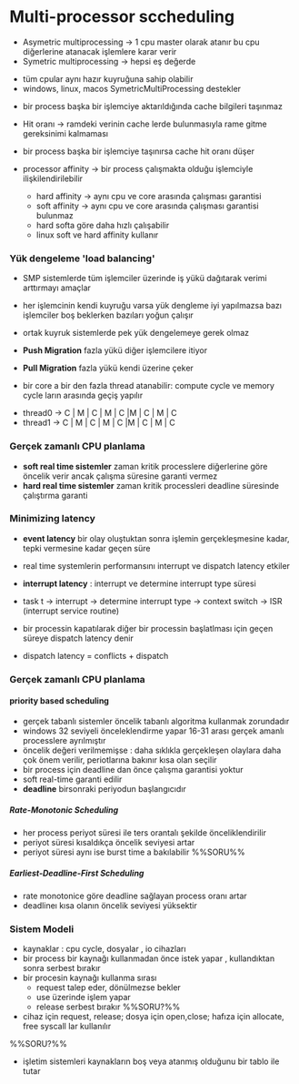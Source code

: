 # Multi-processor sccheduling
* Asymetric multiprocessing -> 1 cpu master olarak atanır bu cpu diğerlerine atanacak işlemlere karar verir
* Symetric multiprocessing -> hepsi eş değerde
- tüm cpular aynı hazır kuyruğuna sahip olabilir
- windows, linux, macos SymetricMultiProcessing destekler

* bir process başka bir işlemciye aktarıldığında cache bilgileri taşınmaz

* Hit oranı -> ramdeki verinin cache lerde bulunmasıyla rame gitme gereksinimi kalmaması

* bir process başka bir işlemciye taşınırsa cache hit oranı düşer

* processor affinity -> bir process çalışmakta olduğu işlemciyle ilişkilendirilebilir 
    * hard affinity -> aynı cpu ve core arasında çalışması garantisi
    * soft affinity -> aynı cpu ve core arasında çalışması garantisi bulunmaz
    - hard softa göre daha hızlı çalışabilir
    - linux soft ve hard affinity kullanır

### Yük dengeleme 'load balancing'
* SMP sistemlerde tüm işlemciler üzerinde iş yükü dağıtarak verimi arttırmayı amaçlar

* her işlemcinin kendi kuyruğu varsa yük dengleme iyi yapılmazsa bazı işlemciler boş beklerken bazıları yoğun çalışır

* ortak kuyruk sistemlerde pek yük dengelemeye gerek olmaz

* **Push Migration** fazla yükü diğer işlemcilere itiyor
* **Pull Migration** fazla yükü kendi üzerine çeker

* bir core a bir den fazla thread atanabilir: compute cycle ve memory cycle ların arasında geçiş yapılır
- thread0 -> C | M | C | M | C |M | C | M | C 
- thread1 ->     C | M | C | M | C |M | C | M | C

### Gerçek zamanlı CPU planlama

* **soft real time sistemler** zaman kritik processlere diğerlerine göre öncelik verir ancak çalışma süresine garanti vermez
* **hard real time sistemler** zaman kritik processleri deadline süresinde çalıştırma garanti

### Minimizing latency 
* **event latency** bir olay oluştuktan sonra işlemin gerçekleşmesine kadar, tepki vermesine kadar geçen süre

* real time systemlerin performansını interrupt ve dispatch latency etkiler 

* **interrupt latency** : interrupt ve determine interrupt type süresi
*  task t -> interrupt -> determine interrupt type -> context switch -> ISR (interrupt service routine)

* bir processin kapatılarak diğer bir processin başlatlması için geçen süreye dispatch latency denir

* dispatch latency = conflicts + dispatch

### Gerçek zamanlı CPU planlama

#### priority based scheduling
* gerçek tabanlı sistemler öncelik tabanlı algoritma kullanmak zorundadır
* windows 32 seviyeli önceleklendirme yapar 16-31 arası gerçek amanlı processlere ayrılmıştır
* öncelik değeri verilmemişse : daha sıklıkla gerçekleşen olaylara daha çok önem verilir, periotlarına bakınır kısa olan seçilir
* bir process için deadline dan önce çalışma garantisi yoktur
* soft real-time garanti edilir
* **deadline** birsonraki periyodun başlangıcıdır

##### Rate-Monotonic Scheduling
* her process periyot süresi ile ters orantalı şekilde önceliklendirilir
* periyot süresi kısaldıkça öncelik seviyesi artar
* periyot süresi aynı ise burst time a bakılabilir
%%SORU%%
##### Earliest-Deadline-First Scheduling
* rate monotonice göre deadline sağlayan process oranı artar
* deadlineı kısa olanın öncelik seviyesi yüksektir
### Sistem Modeli
* kaynaklar : cpu cycle, dosyalar , io cihazları
* bir process bir kaynağı kullanmadan önce istek yapar , kullandıktan sonra serbest bırakır
* bir procesin kaynağı kullanma sırası
    - request   talep eder, dönülmezse bekler
    - use       üzerinde işlem yapar
    - release   serbest bırakır
%%SORU?%%
* cihaz için request, release; dosya için open,close; hafıza için allocate, free syscall lar kullanılır

%%SORU?%%
* işletim sistemleri kaynakların boş veya atanmış olduğunu bir tablo ile tutar
